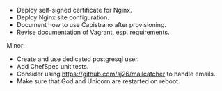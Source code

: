* Deploy self-signed certificate for Nginx.
* Deploy Nginx site configuration.
* Document how to use Capistrano after provisioning.
* Revise documentation of Vagrant, esp. requirements.

Minor:

* Create and use dedicated postgresql user.
* Add ChefSpec unit tests.
* Consider using https://github.com/sj26/mailcatcher to handle emails.
* Make sure that God and Unicorn are restarted on reboot.
